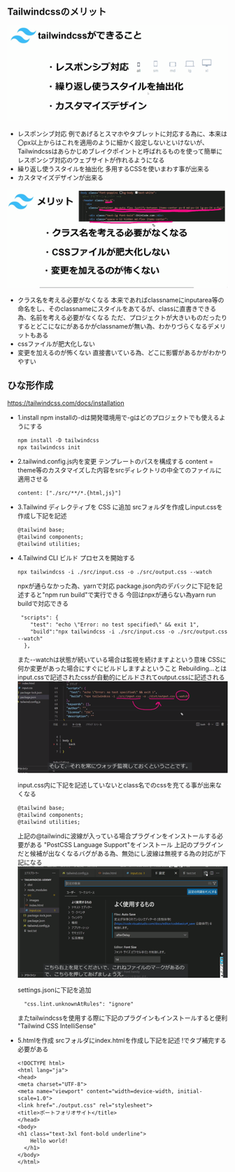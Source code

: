 ## Tailwindcssのメリット
![alt text](image-2.png)
- レスポンシブ対応
    例であげるとスマホやタブレットに対応する為に、本来は〇px以上からはこれを適用のように細かく設定しないといけないが、Tailwindcssはあらかじめブレイクポイントと呼ばれるものを使って簡単にレスポンシブ対応のウェブサイトが作れるようになる
- 繰り返し使うスタイルを抽出化
    多用するCSSを使いまわす事が出来る
- カスタマイズデザインが出来る

![alt text](image-3.png)

- クラス名を考える必要がなくなる
    本来であればclassnameにinputarea等の命名をし、そのclassnameにスタイルをあてるが、classに直書きできる為、名前を考える必要がなくなる
    ただ、プロジェクトが大きいものだったりするとどこになにがあるかがclassnameが無い為、わかりづらくなるデメリットもある
- cssファイルが肥大化しない
- 変更を加えるのが怖くない
    直接書いている為、どこに影響があるかがわかりやすい



## ひな形作成

https://tailwindcss.com/docs/installation
- 1.install
    npm installの-dは開発環境用で-gはどのプロジェクトでも使えるようにする
    ``` 
    npm install -D tailwindcss
    npx tailwindcss init
    ```
- 2.tailwind.config.js内を変更
    テンプレートのパスを構成する
    content = theme等のカスタマイズした内容をsrcディレクトリの中全てのファイルに適用させる
    ```
    content: ["./src/**/*.{html,js}"]
    ```
- 3.Tailwind ディレクティブを CSS に追加
    srcフォルダを作成しinput.cssを作成し下記を記述
    ```
    @tailwind base;
    @tailwind components;
    @tailwind utilities;
    ```
- 4.Tailwind CLI ビルド プロセスを開始する
    ```
    npx tailwindcss -i ./src/input.css -o ./src/output.css --watch
    ```
    npxが通らなかった為、yarnで対応
    package.json内のデバックに下記を記述すると"npm run build"で実行できる
    今回はnpxが通らない為yarn run buildで対応できる
    ```
     "scripts": {
        "test": "echo \"Error: no test specified\" && exit 1",
        "build":"npx tailwindcss -i ./src/input.css -o ./src/output.css --watch"
      },
    ```
    
    また--watchは状態が続いている場合は監視を続けますよという意味
    CSSに何か変更があった場合にすぐにビルドしますよということ
    Rebuilding...とは
    input.cssで記述されたcssが自動的にビルドされてoutput.cssに記述される
    ![alt text](image.png)

    input.css内に下記を記述していないとclass名でのcssを充てる事が出来なくなる
    ```
    @tailwind base;
    @tailwind components;
    @tailwind utilities;
    ```
    上記の@tailwindに波線が入っている場合プラグインをインストールする必要がある
    "PostCSS Language Support"をインストール
    上記のプラグインだと候補が出なくなるバグがある為、無効にし波線は無視する為の対応が下記になる
    ![alt text](image-1.png)

    settings.jsonに下記を追加
    ```
      "css.lint.unknownAtRules": "ignore"
    ```

    またtailwindcssを使用する際に下記のプラグインもインストールすると便利
    "Tailwind CSS IntelliSense"


- 5.htmlを作成
    srcフォルダにindex.htmlを作成し下記を記述
    !でタブ補完する必要がある
    ```
    <!DOCTYPE html>
    <html lang="ja">
    <head>
    <meta charset="UTF-8">
    <meta name="viewport" content="width=device-width, initial-scale=1.0">
    <link href="./output.css" rel="stylesheet">
    <title>ポートフォリオサイト</title>
    </head>
    <body>
    <h1 class="text-3xl font-bold underline">
        Hello world!
      </h1>
    </body>
    </html>
    ```
